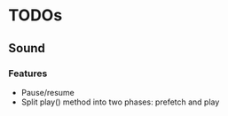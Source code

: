 # TODOs

## Sound

### Features
- Pause/resume
- Split play() method into two phases: prefetch and play
